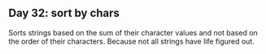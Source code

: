 ## Day 32: sort by chars
Sorts strings based on the sum of their character values and not based on the order of their characters. Because not all strings have life figured out.